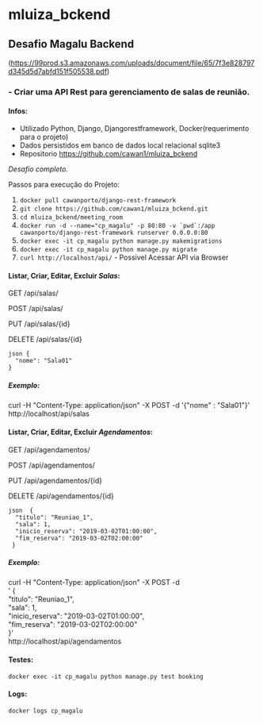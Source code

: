# mluiza_bckend

## Desafio Magalu Backend 
(https://99prod.s3.amazonaws.com/uploads/document/file/65/7f3e828797d345d5d7abfd151f505538.pdf)

### - Criar uma API Rest para gerenciamento de salas de reunião.

#### Infos:
 - Utilizado Python, Django, Djangorestframework, Docker(requerimento para o projeto)
 - Dados persistidos em banco de dados local relacional sqlite3
 - Repositorio https://github.com/cawan1/mluiza_bckend
 
 *Desafio completo.*
 
 Passos para execução do Projeto:
  
  1. ```docker pull cawanporto/django-rest-framework```
  2. ```git clone https://github.com/cawan1/mluiza_bckend.git```
  3. ```cd mluiza_bckend/meeting_room```
  4. ```docker run -d --name="cp_magalu" -p 80:80 -v `pwd`:/app cawanporto/django-rest-framework runserver 0.0.0.0:80```
  5. ```docker exec -it cp_magalu python manage.py makemigrations```
  6. ```docker exec -it cp_magalu python manage.py migrate```
  7. ```curl http://localhost/api/``` - Possivel Acessar API via Browser

  
  
  #### Listar, Criar, Editar, Excluir *Salas*:
  
  GET /api/salas/
  
  POST /api/salas/
  
  PUT /api/salas/{id}
  
  DELETE /api/salas/{id}
  
  ```
  json {
    "nome": "Sala01" 
  }
  ```
  
  ##### Exemplo: 
  curl -H "Content-Type: application/json" -X POST -d '{"nome" : "Sala01"}' http://localhost/api/salas
    
  #### Listar, Criar, Editar, Excluir *Agendamentos*:
  
  GET /api/agendamentos/
  
  POST /api/agendamentos/
  
  PUT /api/agendamentos/{id}
  
  DELETE /api/agendamentos/{id}
  
  ```
  json  {
    "titulo": "Reuniao_1",
    "sala": 1,
    "inicio_reserva": "2019-03-02T01:00:00",
    "fim_reserva": "2019-03-02T02:00:00"
   }
   ```
   
   ##### Exemplo: 
  curl -H "Content-Type: application/json" -X POST -d \
   ' { \
    "titulo": "Reuniao_1", \
    "sala": 1, \
    "inicio_reserva": "2019-03-02T01:00:00", \
    "fim_reserva": "2019-03-02T02:00:00" \
      }' \
   http://localhost/api/agendamentos


#### Testes:

  ```docker exec -it cp_magalu python manage.py test booking```
  
  
#### Logs:
   ```docker logs cp_magalu```
   

